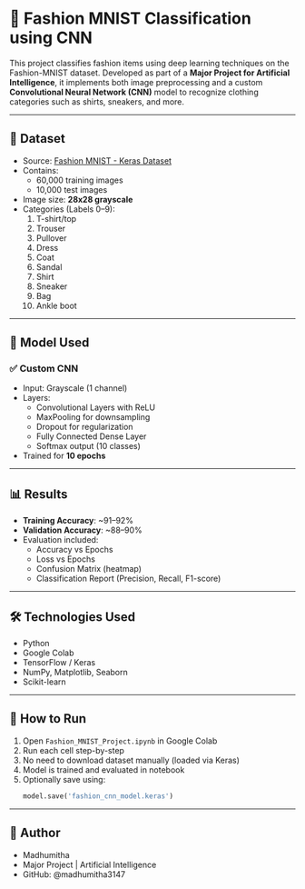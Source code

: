# 👗 Fashion MNIST Classification using CNN

This project classifies fashion items using deep learning techniques on the Fashion-MNIST dataset. Developed as part of a **Major Project for Artificial Intelligence**, it implements both image preprocessing and a custom **Convolutional Neural Network (CNN)** model to recognize clothing categories such as shirts, sneakers, and more.

---

## 📁 Dataset

- Source: [Fashion MNIST - Keras Dataset](https://github.com/zalandoresearch/fashion-mnist)
- Contains:
  - 60,000 training images
  - 10,000 test images
- Image size: **28x28 grayscale**
- Categories (Labels 0–9):
  1. T-shirt/top
  2. Trouser
  3. Pullover
  4. Dress
  5. Coat
  6. Sandal
  7. Shirt
  8. Sneaker
  9. Bag
  10. Ankle boot

---

## 🚀 Model Used

### ✅ Custom CNN
- Input: Grayscale (1 channel)
- Layers:
  - Convolutional Layers with ReLU
  - MaxPooling for downsampling
  - Dropout for regularization
  - Fully Connected Dense Layer
  - Softmax output (10 classes)
- Trained for **10 epochs**

---

## 📊 Results

- **Training Accuracy**: ~91–92%
- **Validation Accuracy**: ~88–90%
- Evaluation included:
  - Accuracy vs Epochs
  - Loss vs Epochs
  - Confusion Matrix (heatmap)
  - Classification Report (Precision, Recall, F1-score)

---

## 🛠️ Technologies Used

- Python
- Google Colab
- TensorFlow / Keras
- NumPy, Matplotlib, Seaborn
- Scikit-learn

---

## 📌 How to Run

1. Open `Fashion_MNIST_Project.ipynb` in Google Colab
2. Run each cell step-by-step
3. No need to download dataset manually (loaded via Keras)
4. Model is trained and evaluated in notebook
5. Optionally save using:
   ```python
   model.save('fashion_cnn_model.keras')
---
## 👤 Author

- Madhumitha
- Major Project | Artificial Intelligence
- GitHub: @madhumitha3147


